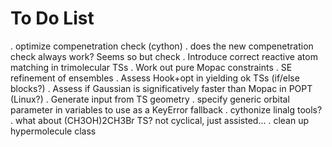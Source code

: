 # To Do List

. optimize compenetration check (cython)
. does the new compenetration check always work? Seems so but check
. Introduce correct reactive atom matching in trimolecular TSs
. Work out pure Mopac constraints
. SE refinement of ensembles
. Assess Hook+opt in yielding ok TSs (if/else blocks?)
. Assess if Gaussian is significatively faster than Mopac in POPT (Linux?)
. Generate input from TS geometry
. specify generic orbital parameter in variables to use as a KeyError fallback
. cythonize linalg tools?
. what about (CH3OH)2CH3Br TS? not cyclical, just assisted...
. clean up hypermolecule class
<!-- . Resolve Calc_Energy Issue (error in .sdf bonds perception?) -> PM7 SP? -> Required? -->